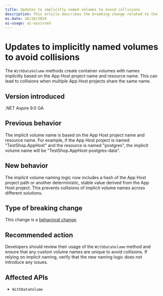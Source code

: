 ```yaml
---
title: Updates to implicitly named volumes to avoid collisions
description: This article describes the breaking change related to the implicit naming of volumes created by the WithDataVolume() method in .NET Aspire.
ms.date: 10/28/2024
ai-usage: ai-assisted
---
```


# Updates to implicitly named volumes to avoid collisions

The `WithDataVolume` methods create container volumes with names implicitly based on the App Host project name and resource name. This can lead to collisions when multiple App Host projects share the same name.

## Version introduced

.NET Aspire 9.0 GA

## Previous behavior

The implicit volume name is based on the App Host project name and resource name. For example, if the App Host project is named "TestShop.AppHost" and the resource is named "postgres", the implicit volume name will be "TestShop.AppHost-postgres-data".

## New behavior

The implicit volume naming logic now includes a hash of the App Host project path or another deterministic, stable value derived from the App Host project. This prevents collisions of implicit volume names across different solutions.

## Type of breaking change

This change is a [behavioral change](../categories.md#behavioral-change).

## Recommended action

Developers should review their usage of the `WithDataVolume` method and ensure that any custom volume names are unique to avoid collisions. If relying on implicit naming, verify that the new naming logic does not introduce any issues.

## Affected APIs

- `WithDataVolume`
